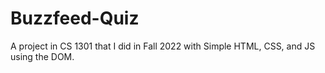 # Buzzfeed-Quiz

A project in CS 1301 that I did in Fall 2022 with Simple HTML, CSS, and JS using the DOM.
